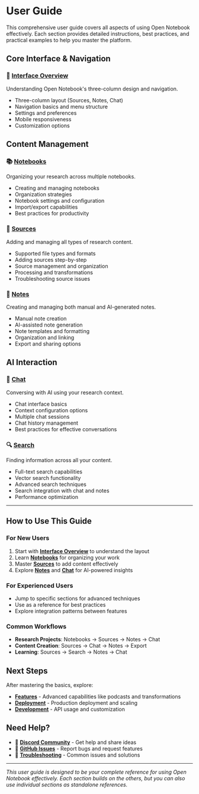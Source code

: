 # User Guide

This comprehensive user guide covers all aspects of using Open Notebook effectively. Each section provides detailed instructions, best practices, and practical examples to help you master the platform.

## Core Interface & Navigation

### 📱 **[Interface Overview](interface-overview.md)**
Understanding Open Notebook's three-column design and navigation.
- Three-column layout (Sources, Notes, Chat)
- Navigation basics and menu structure
- Settings and preferences
- Mobile responsiveness
- Customization options

## Content Management

### 📚 **[Notebooks](notebooks.md)**
Organizing your research across multiple notebooks.
- Creating and managing notebooks
- Organization strategies
- Notebook settings and configuration
- Import/export capabilities
- Best practices for productivity

### 📄 **[Sources](sources.md)**
Adding and managing all types of research content.
- Supported file types and formats
- Adding sources step-by-step
- Source management and organization
- Processing and transformations
- Troubleshooting source issues

### 📝 **[Notes](notes.md)**
Creating and managing both manual and AI-generated notes.
- Manual note creation
- AI-assisted note generation
- Note templates and formatting
- Organization and linking
- Export and sharing options

## AI Interaction

### 💬 **[Chat](chat.md)**
Conversing with AI using your research context.
- Chat interface basics
- Context configuration options
- Multiple chat sessions
- Chat history management
- Best practices for effective conversations

### 🔍 **[Search](search.md)**
Finding information across all your content.
- Full-text search capabilities
- Vector search functionality
- Advanced search techniques
- Search integration with chat and notes
- Performance optimization

---

## How to Use This Guide

### For New Users
1. Start with **[Interface Overview](interface-overview.md)** to understand the layout
2. Learn **[Notebooks](notebooks.md)** for organizing your work
3. Master **[Sources](sources.md)** to add content effectively
4. Explore **[Notes](notes.md)** and **[Chat](chat.md)** for AI-powered insights

### For Experienced Users
- Jump to specific sections for advanced techniques
- Use as a reference for best practices
- Explore integration patterns between features

### Common Workflows
- **Research Projects**: Notebooks → Sources → Notes → Chat
- **Content Creation**: Sources → Chat → Notes → Export
- **Learning**: Sources → Search → Notes → Chat

## Next Steps

After mastering the basics, explore:
- **[Features](../features/index.md)** - Advanced capabilities like podcasts and transformations
- **[Deployment](../deployment/index.md)** - Production deployment and scaling
- **[Development](../development/index.md)** - API usage and customization

## Need Help?

- 💬 **[Discord Community](https://discord.gg/37XJPXfz2w)** - Get help and share ideas
- 🐛 **[GitHub Issues](https://github.com/lfnovo/open-notebook/issues)** - Report bugs and request features
- 📖 **[Troubleshooting](../troubleshooting/index.md)** - Common issues and solutions

---

*This user guide is designed to be your complete reference for using Open Notebook effectively. Each section builds on the others, but you can also use individual sections as standalone references.*